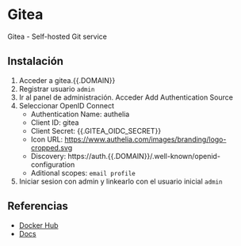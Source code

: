 # Gitea

Gitea - Self-hosted Git service

## Instalación

1. Acceder a gitea.{{.DOMAIN}}
2. Registrar usuario `admin`
3. Ir al panel de administración. Acceder Add Authentication Source
4. Seleccionar OpenID Connect
    - Authentication Name: authelia
    - Client ID: gitea
    - Client Secret: {{.GITEA_OIDC_SECRET}}
    - Icon URL: https://www.authelia.com/images/branding/logo-cropped.svg
    - Discovery: https://auth.{{.DOMAIN}}/.well-known/openid-configuration
    - Aditional scopes: `email profile`
5. Iniciar sesion con admin y linkearlo con el usuario inicial `admin`

## Referencias

- [Docker Hub](https://hub.docker.com/r/gitea/gitea/)
- [Docs](https://docs.gitea.com/)
